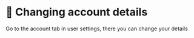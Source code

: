 # 📄 Changing account details

Go to the account tab in user settings, there you can change your details
